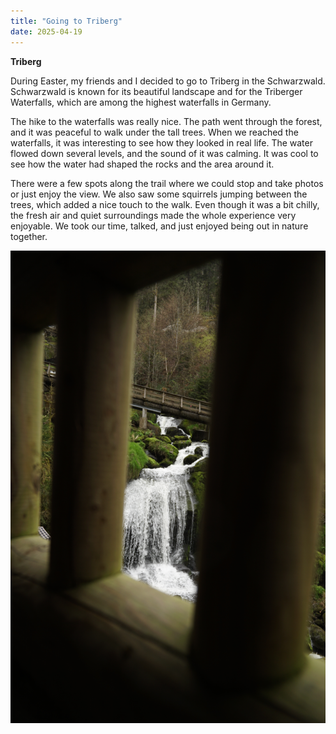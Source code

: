 ```yaml
---
title: "Going to Triberg"
date: 2025-04-19
---
```


**Triberg**

During Easter, my friends and I decided to go to Triberg in the Schwarzwald. Schwarzwald is known for its beautiful landscape and for the Triberger Waterfalls, which are among the highest waterfalls in Germany.

The hike to the waterfalls was really nice. The path went through the forest, and it was peaceful to walk under the tall trees. When we reached the waterfalls, it was interesting to see how they looked in real life. The water flowed down several levels, and the sound of it was calming. It was cool to see how the water had shaped the rocks and the area around it.

There were a few spots along the trail where we could stop and take photos or just enjoy the view. We also saw some squirrels jumping between the trees, which added a nice touch to the walk. Even though it was a bit chilly, the fresh air and quiet surroundings made the whole experience very enjoyable. We took our time, talked, and just enjoyed being out in nature together.

![](./_images/_PIC0314.JPG)